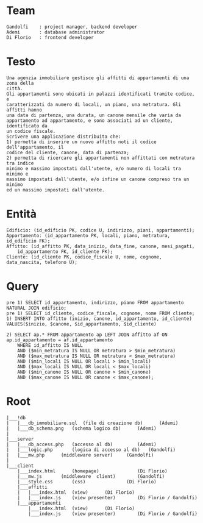 # Team
	Gandolfi	: project manager, backend developer
	Ademi		: database administrator
	Di Florio	: frontend developer

# Testo
	Una agenzia immobiliare gestisce gli affitti di appartamenti di una zona della
	città.
	Gli appartamenti sono ubicati in palazzi identificati tramite codice, e
	caratterizzati da numero di locali, un piano, una metratura. Gli affitti hanno
	una data di partenza, una durata, un canone mensile che varia da
	appartamento ad appartamento, e sono associati ad un cliente, identificato da
	un codice fiscale.
	Scrivere una applicazione distribuita che:
	1) permetta di inserire un nuovo affitto noti il codice dell'appartamento, il
	codice del cliente, canone, data di partenza;
	2) permetta di ricercare gli appartamenti non affittati con metratura tra indice
	minimo e massimo impostati dall'utente, e/o numero di locali tra minimo e
	massimo impostati dall'utente, e/o infine un canone compreso tra un minimo
	ed un massimo impostati dall'utente.

# Entità
	Edificio: (id_edificio PK, codice U, indirizzo, piani, appartamenti);
	Appartamento: (id_appartamento PK, locali, piano, metratura, id_edificio FK);
	Affitto: (id_affitto PK, data_inizio, data_fine, canone, mesi_pagati,
		id_appartamento FK, id_cliente FK);
	Cliente: (id_cliente PK, codice_fiscale U, nome, cognome, data_nascita, telefono U);

# Query
	pre 1) SELECT id_appartamento, indirizzo, piano FROM appartamento NATURAL JOIN edificio;
	pre 1) SELECT id_cliente, codice_fiscale, cognome, nome FROM cliente;
	1) INSERT INTO affitto (inizio, canone, id_appartamento, id_cliente)
	VALUES($inizio, $canone, $id_appartamento, $id_cliente)

	2) SELECT ap.* FROM appartamento ap LEFT JOIN affitto af ON ap.id_appartamento = af.id_appartamento
		WHERE id_affitto IS NULL
		AND ($min_metratura IS NULL OR metratura > $min_metratura)
		AND ($max_metratura IS NULL OR metratura < $max_metratura)
		AND ($min_locali IS NULL OR locali > $min_locali)
		AND ($max_locali IS NULL OR locali < $max_locali)
		AND ($min_canone IS NULL OR canone > $min_canone)
		AND ($max_canone IS NULL OR canone < $max_canone);

# Root
	|___!db
	|	|___db_immobiliare.sql	(file di creazione db)		(Ademi)
	|	|___db_schema.png	(schema logico db)		(Ademi)
	|
	|___server
	|	|___db_access.php	(accesso al db)			(Ademi)
	|	|___logic.php		(logica di accesso al db)	(Gandolfi)
	|	|___mw.php		(middleware server)		(Gandolfi)
	|
	|___client
		|___index.html		(homepage)				(Di Florio)
		|___mw.js		(middleware  client)		(Gandolfi)
		|___style.css		(css)				(Di Florio)
		|___affitti
		|	|___index.html	(view)		(Di Florio)
		|	|___index.js	(view presenter)		(Di Florio / Gandolfi)
		|___appartamenti
			|___index.html	(view)		(Di Florio)
			|___index.js	(view presenter)		(Di Florio / Gandolfi)